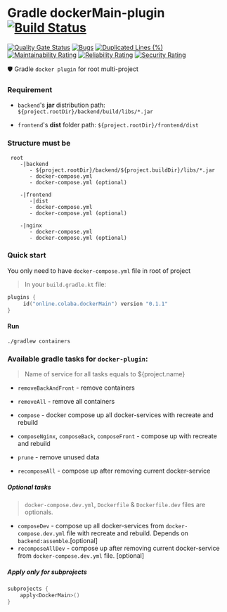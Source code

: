# Gradle dockerMain-plugin  [![Build Status](https://travis-ci.org/steklopod/gradle-docker-plugin.svg?branch=master)](https://travis-ci.org/steklopod/gradle-docker-plugin)
[![Quality Gate Status](https://sonarcloud.io/api/project_badges/measure?project=steklopod_gradle-docker-plugin&metric=alert_status)](https://sonarcloud.io/dashboard?id=steklopod_gradle-docker-plugin)
[![Bugs](https://sonarcloud.io/api/project_badges/measure?project=steklopod_gradle-docker-plugin&metric=bugs)](https://sonarcloud.io/dashboard?id=steklopod_gradle-docker-plugin)
[![Duplicated Lines (%)](https://sonarcloud.io/api/project_badges/measure?project=steklopod_gradle-docker-plugin&metric=duplicated_lines_density)](https://sonarcloud.io/dashboard?id=steklopod_gradle-docker-plugin)
[![Maintainability Rating](https://sonarcloud.io/api/project_badges/measure?project=steklopod_gradle-docker-plugin&metric=sqale_rating)](https://sonarcloud.io/dashboard?id=steklopod_gradle-docker-plugin)
[![Reliability Rating](https://sonarcloud.io/api/project_badges/measure?project=steklopod_gradle-docker-plugin&metric=reliability_rating)](https://sonarcloud.io/dashboard?id=steklopod_gradle-docker-plugin)
[![Security Rating](https://sonarcloud.io/api/project_badges/measure?project=steklopod_gradle-docker-plugin&metric=security_rating)](https://sonarcloud.io/dashboard?id=steklopod_gradle-docker-plugin)

🛡️ Gradle `docker plugin` for root multi-project

### Requirement

* `backend`'s **jar** distribution path: `${project.rootDir}/backend/build/libs/*.jar`

* `frontend`'s **dist** folder path: `${project.rootDir}/frontend/dist`

### Structure must be
```shell script
 root
    -|backend
       - ${project.rootDir}/backend/${project.buildDir}/libs/*.jar
       - docker-compose.yml
       - docker-compose.yml (optional)

    -|frontend
       -|dist
       - docker-compose.yml
       - docker-compose.yml (optional)

    -|nginx
       - docker-compose.yml
       - docker-compose.yml (optional)

```

### Quick start

You only need to have `docker-compose.yml` file in root of project

> In your `build.gradle.kt` file:

```kotlin
plugins {
     id("online.colaba.dockerMain") version "0.1.1"
}
```

#### Run

```shell script
./gradlew containers
```

### Available gradle tasks for `docker-plugin`:

> Name of service for all tasks equals to ${project.name} 

* `removeBackAndFront` - remove containers
* `removeAll` - remove all containers

* `compose` - docker compose up all docker-services with recreate and rebuild
* `composeNginx`, `composeBack`, `composeFront` - compose up with recreate and rebuild

* `prune` - remove unused data

* `recomposeAll` - compose up after removing current docker-service

##### Optional tasks

> `docker-compose.dev.yml`, `Dockerfile` & `Dockerfile.dev` files are optionals.


* `composeDev` - compose up all docker-services from `docker-compose.dev.yml` file with recreate and rebuild. 
Depends on `backend:assemble`.[optional]
* `recomposeAllDev` - compose up after removing current docker-service from `docker-compose.dev.yml` file. [optional] 


##### Apply only for subprojects

```kotlin
subprojects {
    apply<DockerMain>()
}
```
